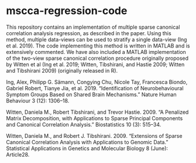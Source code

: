 # mscca-regression-code
This repository contains an implementation of multiple sparse canonical correlation analysis regression, as described in the paper. Using this method, multiple data-views can be used to stratify a single data-view (Ing et al. 2019). 
The code implementing this method is written in MATLAB and is extensively commented. We have also included a MATLAB implementation of the two-view sparse canonical correlation procedure originally proposed by Witten et al
(Ing et al. 2019; Witten, Tibshirani, and Hastie 2009; Witten and Tibshirani 2009) (originally released in R).

Ing, Alex, Philipp G. Sämann, Congying Chu, Nicole Tay, Francesca Biondo, Gabriel Robert, Tianye Jia, et al. 2019. “Identification of Neurobehavioural Symptom Groups Based on Shared Brain Mechanisms.” Nature Human Behaviour 3 (12): 1306–18.

Witten, Daniela M., Robert Tibshirani, and Trevor Hastie. 2009. “A Penalized Matrix Decomposition, with Applications to Sparse Principal Components and Canonical Correlation Analysis.” Biostatistics  10 (3): 515–34.

Witten, Daniela M., and Robert J. Tibshirani. 2009. “Extensions of Sparse Canonical Correlation Analysis with Applications to Genomic Data.” Statistical Applications in Genetics and Molecular Biology 8 (June): Article28.

